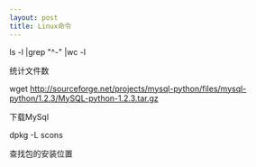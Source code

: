 ```yaml
---
layout: post
title: Linux命令
---
```


ls -l |grep "^-" |wc -l

统计文件数

wget http://sourceforge.net/projects/mysql-python/files/mysql-python/1.2.3/MySQL-python-1.2.3.tar.gz

下载MySql

dpkg -L  scons

查找包的安装位置


